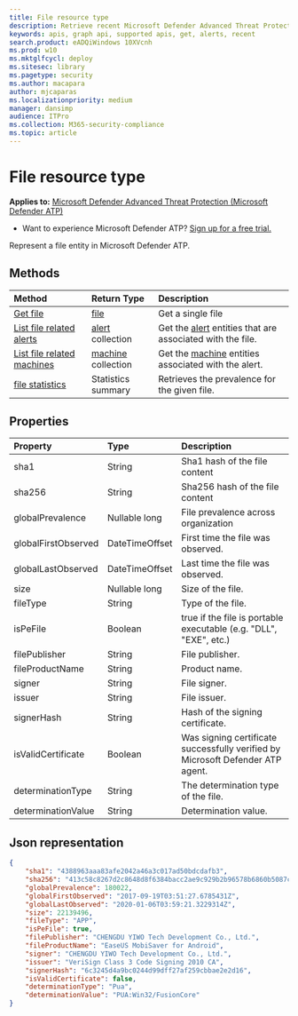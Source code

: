 ```yaml
---
title: File resource type
description: Retrieve recent Microsoft Defender Advanced Threat Protection (Microsoft Defender ATP) alerts related to files.
keywords: apis, graph api, supported apis, get, alerts, recent
search.product: eADQiWindows 10XVcnh
ms.prod: w10
ms.mktglfcycl: deploy
ms.sitesec: library
ms.pagetype: security
ms.author: macapara
author: mjcaparas
ms.localizationpriority: medium
manager: dansimp
audience: ITPro
ms.collection: M365-security-compliance
ms.topic: article
---
```


# File resource type

**Applies to:** [Microsoft Defender Advanced Threat Protection (Microsoft Defender ATP)](https://go.microsoft.com/fwlink/p/?linkid=2069559)

- Want to experience Microsoft Defender ATP? [Sign up for a free trial.](https://www.microsoft.com/microsoft-365/windows/microsoft-defender-atp?ocid=docs-wdatp-exposedapis-abovefoldlink)

Represent a file entity in Microsoft Defender ATP.

## Methods
Method|Return Type |Description
:---|:---|:---
[Get file](get-file-information.md) | [file](files.md) | Get a single file
[List file related alerts](get-file-related-alerts.md) | [alert](alerts.md) collection | Get the [alert](alerts.md) entities that are associated with the file.
[List file related machines](get-file-related-machines.md) | [machine](machine.md) collection | Get the [machine](machine.md) entities associated with the alert.
[file statistics](get-file-statistics.md) | Statistics summary | Retrieves the prevalence for the given file.


## Properties
Property |	Type	|	Description
:---|:---|:---
sha1 | String | Sha1 hash of the file content
sha256 | String | Sha256 hash of the file content
globalPrevalence | Nullable long | File prevalence across organization
globalFirstObserved | DateTimeOffset | First time the file was observed.
globalLastObserved | DateTimeOffset | Last time the file was observed.
size | Nullable long | Size of the file.
fileType | String | Type of the file.
isPeFile | Boolean | true if the file is portable executable (e.g. "DLL", "EXE", etc.)
filePublisher | String | File publisher.
fileProductName | String | Product name.
signer | String | File signer.
issuer | String | File issuer.
signerHash | String | Hash of the signing certificate.
isValidCertificate | Boolean | Was signing certificate successfully verified by  Microsoft Defender ATP agent.
determinationType | String | The determination type of the file.
determinationValue | String | Determination value.


## Json representation

```json
{
	"sha1": "4388963aaa83afe2042a46a3c017ad50bdcdafb3",
	"sha256": "413c58c8267d2c8648d8f6384bacc2ae9c929b2b96578b6860b5087cd1bd6462",
	"globalPrevalence": 180022,
	"globalFirstObserved": "2017-09-19T03:51:27.6785431Z",
	"globalLastObserved": "2020-01-06T03:59:21.3229314Z",
	"size": 22139496,
	"fileType": "APP",
	"isPeFile": true,
	"filePublisher": "CHENGDU YIWO Tech Development Co., Ltd.",
	"fileProductName": "EaseUS MobiSaver for Android",
	"signer": "CHENGDU YIWO Tech Development Co., Ltd.",
	"issuer": "VeriSign Class 3 Code Signing 2010 CA",
	"signerHash": "6c3245d4a9bc0244d99dff27af259cbbae2e2d16",
	"isValidCertificate": false,
	"determinationType": "Pua",
	"determinationValue": "PUA:Win32/FusionCore"
}
```
